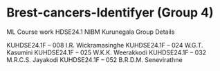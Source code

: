 # Brest-cancers-Identifyer (Group 4)
ML Course work HDSE24.1 NIBM Kurunegala 
Group Details

KUHDSE24.1F – 008      I.R. Wickramasinghe 
KUHDSE24.1F – 024      W.G.T. Kasumini 
KUHDSE24.1F – 025      W.K.K. Weerakkodi 
KUHDSE24.1F – 032      M.R.C.S. Jayakodi 
KUHDSE24.1F – 052      B.R.D.M. Senevirathne 
